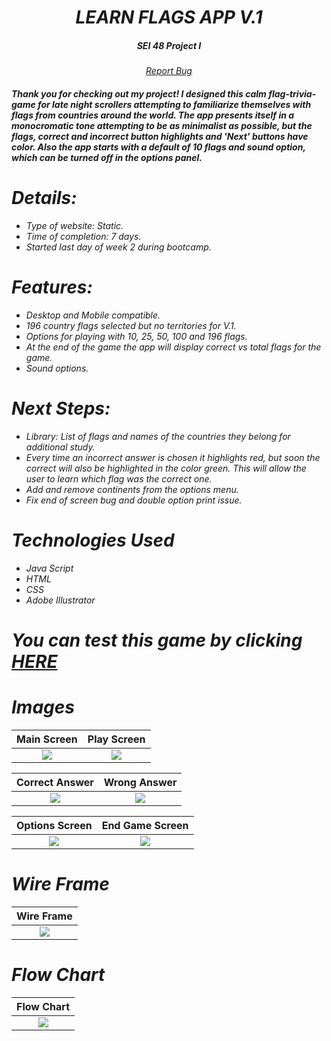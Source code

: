 <div align="center">
<h1><i>LEARN FLAGS APP V.1</h1>
<h5>SEI 48 Project I<h5>
</div>

<div align="center">
<a href="https://github.com/JP4441/GA_Project_1_Flag_Game/issues">Report Bug</a>
</div>

<h4>Thank you for checking out my project! I designed this calm flag-trivia-game for late night scrollers attempting to familiarize themselves with flags from countries around the world. The app presents itself in a monocromatic tone attempting to be as minimalist as possible, but the flags, correct and incorrect button highlights and 'Next' buttons have color. Also the app starts with a default of 10 flags and sound option, which can be turned off in the options panel.<h4>

# Details:

- Type of website: Static.
- Time of completion: 7 days.
- Started last day of week 2 during bootcamp.

# Features:

- Desktop and Mobile compatible.
- 196 country flags selected but no territories for V.1.
- Options for playing with 10, 25, 50, 100 and 196 flags.
- At the end of the game the app will display correct vs total flags for the game.
- Sound options.

# Next Steps:

- Library: List of flags and names of the countries they belong for additional study.
- Every time an incorrect answer is chosen it highlights red, but soon the correct will also be highlighted in the color green. This will allow the user to learn which flag was the correct one.
- Add and remove continents from the options menu.
- Fix end of screen bug and double option print issue.

# Technologies Used

- Java Script
- HTML
- CSS
- Adobe Illustrator

# You can test this game by clicking [**HERE**](https://jp4441.github.io/GA_Project_1_Flag_Game/)

# Images

|        Main Screen        |        Play Screen        |
| :-----------------------: | :-----------------------: |
| ![](screenshots/main.png) | ![](screenshots/play.png) |

|          Correct Answer          |          Wrong Answer          |
| :------------------------------: | :----------------------------: |
| ![](screenshots/playCorrect.png) | ![](screenshots/playWrong.png) |

|        Options Screen        |         End Game Screen         |
| :--------------------------: | :-----------------------------: |
| ![](screenshots/options.png) | ![](screenshots/finalScore.png) |

# Wire Frame

|           Wire Frame            |
| :-----------------------------: |
| ![](screenshots/wireframes.png) |

# Flow Chart

|        Flow Chart         |
| :-----------------------: |
| ![](screenshots/flow.png) |
